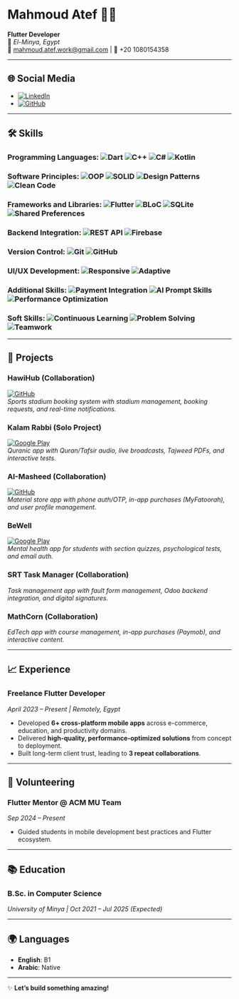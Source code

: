 <!-- Profile Image and Name -->
<h1 align="start">Mahmoud Atef 👨‍💻</h1>

**Flutter Developer**  
📍 *El-Minya, Egypt*  
📧 mahmoud.atef.work@gmail.com | 📱 +20 1080154358

---

## 🌐 Social Media
- [![LinkedIn](https://img.shields.io/badge/LinkedIn-Connect-blue?style=flat-square&logo=linkedin)](https://linkedin.com/in/mahmoud-atef-752983237/)
- [![GitHub](https://img.shields.io/badge/GitHub-Follow-black?style=flat-square&logo=github)](https://github.com/mahmoodatef)

---

## 🛠️ Skills

### Programming Languages: ![Dart](https://img.shields.io/badge/Dart-0175C2?style=flat-square&logo=dart&logoColor=white) ![C++](https://img.shields.io/badge/C++-00599C?style=flat-square&logo=c%2B%2B&logoColor=white) ![C#](https://img.shields.io/badge/C%23-239120?style=flat-square&logo=c-sharp&logoColor=white) ![Kotlin](https://img.shields.io/badge/Kotlin-0095D5?style=flat-square&logo=kotlin&logoColor=white)

### Software Principles:  ![OOP](https://img.shields.io/badge/OOP-2B8D52?style=flat-square&logo=java&logoColor=white) ![SOLID](https://img.shields.io/badge/SOLID-2B8D52?style=flat-square&logo=java&logoColor=white) ![Design Patterns](https://img.shields.io/badge/Design%20Patterns-2B8D52?style=flat-square&logo=java&logoColor=white) ![Clean Code](https://img.shields.io/badge/Clean%20Code-2B8D52?style=flat-square&logo=java&logoColor=white)

### Frameworks and Libraries: ![Flutter](https://img.shields.io/badge/Flutter-02569B?style=flat-square&logo=flutter&logoColor=white) ![BLoC](https://img.shields.io/badge/BLoC-02569B?style=flat-square&logo=flutter&logoColor=white) ![SQLite](https://img.shields.io/badge/SQLite-003B57?style=flat-square&logo=sqlite&logoColor=white) ![Shared Preferences](https://img.shields.io/badge/Shared%20Preferences-003B57?style=flat-square&logo=sqlite&logoColor=white)

### Backend Integration:  ![REST API](https://img.shields.io/badge/REST%20API-FF6F61?style=flat-square&logo=postman&logoColor=white) ![Firebase](https://img.shields.io/badge/Firebase-FFCA28?style=flat-square&logo=firebase&logoColor=black)

### Version Control:  ![Git](https://img.shields.io/badge/Git-F05032?style=flat-square&logo=git&logoColor=white) ![GitHub](https://img.shields.io/badge/GitHub-181717?style=flat-square&logo=github&logoColor=white)

### UI/UX Development: ![Responsive](https://img.shields.io/badge/Responsive%20Apps-34A853?style=flat-square&logo=android&logoColor=white) ![Adaptive](https://img.shields.io/badge/Adaptive%20Apps-34A853?style=flat-square&logo=android&logoColor=white)

### Additional Skills:  ![Payment Integration](https://img.shields.io/badge/Payment%20Integration-008CDD?style=flat-square&logo=stripe&logoColor=white) ![AI Prompt Skills](https://img.shields.io/badge/AI%20Prompt%20Skills-412991?style=flat-square&logo=openai&logoColor=white) ![Performance Optimization](https://img.shields.io/badge/Performance%20Optimization-FF6F61?style=flat-square&logo=speedtest&logoColor=white)

### Soft Skills:  ![Continuous Learning](https://img.shields.io/badge/Continuous%20Learning-2B8D52?style=flat-square&logo=learning&logoColor=white) ![Problem Solving](https://img.shields.io/badge/Problem%20Solving-2B8D52?style=flat-square&logo=problem&logoColor=white) ![Teamwork](https://img.shields.io/badge/Teamwork-2B8D52?style=flat-square&logo=teamwork&logoColor=white)

---

## 🎯 Projects

### **HawiHub (Collaboration)**  
[![GitHub](https://img.shields.io/badge/GitHub-View-181717?style=flat-square&logo=github)](https://github.com/mahmoodatef/hawihub)  
*Sports stadium booking system with stadium management, booking requests, and real-time notifications.*

### **Kalam Rabbi (Solo Project)**  
[![Google Play](https://img.shields.io/badge/Download-Google_Play-414141?style=flat-square&logo=google-play&logoColor=white)](https://play.google.com/store/apps/details?id=com.tofy.kalam_rabbi)  
*Quranic app with Quran/Tafsir audio, live broadcasts, Tajweed PDFs, and interactive tests.*

### **AI-Masheed (Collaboration)**  
[![GitHub](https://img.shields.io/badge/GitHub-View-181717?style=flat-square&logo=github)](https://github.com/mahmoodatef/ai-masheed)  
*Material store app with phone auth/OTP, in-app purchases (MyFatoorah), and user profile management.*

### **BeWell**  
[![Google Play](https://img.shields.io/badge/View_on-Google_Play-414141?style=flat-square&logo=google-play&logoColor=white)](https://play.google.com/store/apps/details?id=com.learn.be_well)  
*Mental health app for students with section quizzes, psychological tests, and email auth.*

### **SRT Task Manager (Collaboration)**  
*Task management app with fault form management, Odoo backend integration, and digital signatures.*

### **MathCorn (Collaboration)**  
*EdTech app with course management, in-app purchases (Paymob), and interactive content.*

---

## 📈 Experience

### **Freelance Flutter Developer**  
*April 2023 – Present | Remotely, Egypt*  
- Developed **6+ cross-platform mobile apps** across e-commerce, education, and productivity domains.  
- Delivered **high-quality, performance-optimized solutions** from concept to deployment.  
- Built long-term client trust, leading to **3 repeat collaborations**.

---

## 🌱 Volunteering

### **Flutter Mentor @ ACM MU Team**  
*Sep 2024 – Present*  
- Guided students in mobile development best practices and Flutter ecosystem.

---

## 📚 Education

### **B.Sc. in Computer Science**  
*University of Minya | Oct 2021 – Jul 2025 (Expected)*

---

## 🌍 Languages
- **English**: B1 
- **Arabic**: Native

---

✨ **Let’s build something amazing!**  

